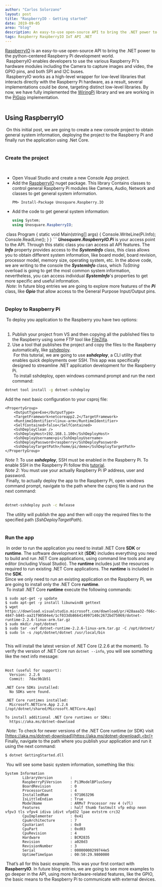 ```yaml
---
author: "Carlos Solorzano"
layout: post
title: "RaspberryIO - Getting started"
date: 2019-09-05
area: "blog"
description: An easy-to-use open-source API to bring the .NET power to the python-centered Raspberry Pi development world.
tags: Raspberry RaspberryIO IoT API .NET
---
```


[RaspberryIO](https://github.com/unosquare/raspberryio/) is an easy-to-use open-source API to bring the .NET power to the python-centered Raspberry Pi development world.<br/>
​
RaspberryIO enables developers to use the various Raspberry Pi's hardware modules including the Camera to capture images and video, the GPIO pins, and both SPI and I2C buses.<br/>
​
RaspberryIO works as a high-level wrapper for low-level libraries that interacts directly with the Raspberry Pi hardware, as a result, several implementations could be done, targeting distinct low-level libraries. By now, we have fully implemented the [WiringPi](https://github.com/unosquare/wiringpi-dotnet/) library and we are working in the [PiGpio](https://github.com/unosquare/pigpio-dotnet/) implementation.<br/>
​
## Using RaspberryIO
​
On this initial post, we are going to create a new console project to obtain general system information, deploying the project to the Raspberry Pi and finally run the application using .Net Core.<br/>
​
### Create the project
​
 - Open Visual Studio and create a new Console App project.
 - Add the [RaspberryIO](https://www.nuget.org/packages/Unosquare.Raspberry.IO) nuget package. This library Contains classes to control general Raspberry Pi modules like Camera, Audio, Network and classes to get general system information.<br/>
	```
	PM> Install-Package Unosquare.Raspberry.IO
	```
- Add the code to get general system information:
	```csharp
	using System;
	using Unosquare.RaspberryIO;
​
	class Program
	{
	    static void Main(string[] args)
	    {
	        Console.WriteLine(Pi.Info);
	        Console.ReadLine();
	    }
	}
	```
**_Unosquare.RaspberryIO.Pi_** is your access point to the API. Through this static class you can access all API features. The **_Info_** property provides access to the **_SystemInfo_** class, this class allows you to obtain different system information, like board model, board revision, processor model, memory size, operating system, etc. In the above code, we are writing to the console the **_SystemInfo_** class, which _ToString_ overload is going to get the most common system information, nevertheless, you can access individual **_SystemInfo_**'s properties to get more specific and useful information.<br/>
​
_Note_: In future blog entries we are going to explore more features of the **_Pi_** class, like **_Gpio_** that allow access to the General Purpose Input/Output pins.<br/>
​
### Deploy to Raspberry Pi
​
To deploy you application to the Raspberry you have two options:<br/>
​
 1. Publish  your project from VS and then copying all the published files to the Raspberry using some FTP tool like [FileZilla](https://filezilla-project.org/).<br/>
 2. Use a tool that publishes the project and copy the files to the Raspberry automatically, like [sshdeploy](https://github.com/unosquare/sshdeploy).<br/>
​
For this tutorial, we are going to use **_sshdeploy_**, a CLI utility that enables quick deployments over SSH. This app was specifically designed to streamline .NET application development for the Raspberry Pi.<br/>
​
To install sshdeploy, open windows command prompt and run the next command:<br/>
```bash
dotnet tool install -g dotnet-sshdeploy
```
Add the next basic configuration to your csproj file:<br/>
```tsx
<PropertyGroup>
	<OutputType>Exe</OutputType>
	<TargetFramework>netcoreapp2.2</TargetFramework>
	<RuntimeIdentifier>linux-arm</RuntimeIdentifier>
	<SelfContained>false</SelfContained>
	<SshDeployClean />
	<SshDeployHost>192.168.1.100</SshDeployHost>
	<SshDeployUsername>pi</SshDeployUsername>
	<SshDeployPassword>raspberry</SshDeployPassword>
	<SshDeployTargetPath>/home/pi/demo</SshDeployTargetPath>
</PropertyGroup>
```
*Note 1*: To use **_sshdeploy_**, SSH must be enabled in the Raspberry Pi. To enable SSH in the Raspberry Pi follow this [tutorial](https://www.raspberrypi.org/documentation/remote-access/ssh/).<br/>
*Note 2*: You must use your actually Raspberry Pi IP address, user and password.<br/>
​
Finally, to actually deploy the app to the Raspberry Pi, open windows command prompt, navigate to the path where the csproj file is and run the next command:<br/>
​
```bash
dotnet-sshdeploy push -c Release
```
​
The utility will publish the app and then will copy the required files to the specified path (_SshDeployTargetPath_).<br/>
​
### Run the app
​
In order to run the application you need to install .NET Core **SDK** or **runtime**. The software development kit (**SDK**) includes everything you need to build and run .NET Core applications, using command line tools and any editor (including Visual Studio). The **runtime** includes just the resources required to run existing .NET Core applications. The **runtime** is included in the **SDK**.<br/>
​
Since we only need to run an existing application on the Raspberry Pi, we are going to install only the .NET Core **runtime**.<br/>
​
To install .NET Core **runtime** execute the following commands:<br/>
```
$ sudo apt-get -y update
$ sudo apt-get -y install libunwind8 gettext
$ wget https://download.visualstudio.microsoft.com/download/pr/428aaa32-f66c-4847-b845-aa21f90504e4/1cf033db866414997140c2672bd75069/dotnet-runtime-2.2.6-linux-arm.tar.gz
$ sudo mkdir /opt/dotnet
$ sudo tar -xvf dotnet-runtime-2.2.6-linux-arm.tar.gz -C /opt/dotnet/
$ sudo ln -s /opt/dotnet/dotnet /usr/local/bin
​
```
This will install the latest version of .NET Core (2.2.6 at the moment). To verify the version of .NET Core run `dotnet --info`, you will see something like the next info message:<br/>
​
```
Host (useful for support):
  Version: 2.2.6
  Commit:  7dac9b1b51
​
.NET Core SDKs installed:
  No SDKs were found.
​
.NET Core runtimes installed:
  Microsoft.NETCore.App 2.2.6 [/opt/dotnet/shared/Microsoft.NETCore.App]
​
To install additional .NET Core runtimes or SDKs:
  https://aka.ms/dotnet-download
```
​
_Note_: To check for newer versions of the .NET Core runtime (or SDK) visit [https://aka.ms/dotnet-download](https://aka.ms/dotnet-download).<br/>
​
Finally, navigate to the path where you publish your application and run it using the next command:<br/>
```bash
$ dotnet GettingStarted.dll
```
​
You will see some basic system information, something like this:<br/>
```
System Information
        LibraryVersion        :
        RaspberryPiVersion    : Pi3ModelBPlusSony
        BoardRevision         : 0
        ProcessorCount        : 4
        InstalledRam          : 971063296
        IsLittleEndian        : True
        ModelName             : ARMv7 Processor rev 4 (v7l)
        Features              : half thumb fastmult vfp edsp neon vfpv3 tls vfpv4 idiva idivt vfpd32 lpae evtstrm crc32
        CpuImplementer        : 0x41
        CpuArchitecture       : 7
        CpuVariant            : 0x0
        CpuPart               : 0xd03
        CpuRevision           : 4
        Hardware              : BCM2835
        Revision              : a020d3
        RevisionNumber        : 3
        Serial                : 00000000299744e5
        UptimeTimeSpan        : 00:50:29.9800000
```
​
That’s all for this basic example. This was your first contact with **RaspberryIO**. In future blog entries, we are going to see more examples to go deeper in the API, using more hardware-related features, like the GPIO, the basic means to the Raspberry Pi to communicate with external devices.<br/>